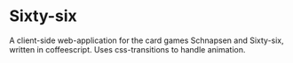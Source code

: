 # Sixty-six

A client-side web-application for the card games Schnapsen and Sixty-six, written in coffeescript. Uses css-transitions to handle animation.  

